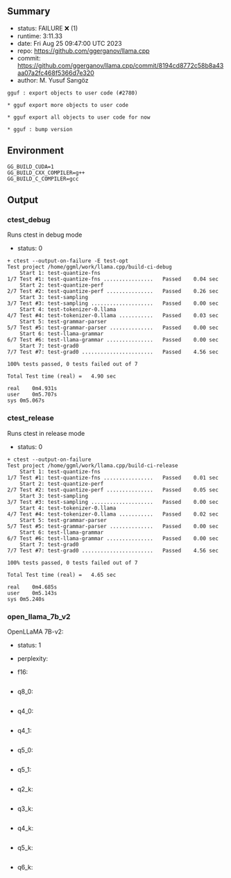 ## Summary

- status:  FAILURE ❌ (1)
- runtime: 3:11.33
- date:    Fri Aug 25 09:47:00 UTC 2023
- repo:    https://github.com/ggerganov/llama.cpp
- commit:  https://github.com/ggerganov/llama.cpp/commit/8194cd8772c58b8a43aa07a2fc468f5366d7e320
- author:  M. Yusuf Sarıgöz
```
gguf : export objects to user code (#2780)

* gguf export more objects to user code

* gguf export all objects to user code for now

* gguf : bump version
```

## Environment

```
GG_BUILD_CUDA=1
GG_BUILD_CXX_COMPILER=g++
GG_BUILD_C_COMPILER=gcc
```

## Output

### ctest_debug

Runs ctest in debug mode
- status: 0
```
+ ctest --output-on-failure -E test-opt
Test project /home/ggml/work/llama.cpp/build-ci-debug
    Start 1: test-quantize-fns
1/7 Test #1: test-quantize-fns ................   Passed    0.04 sec
    Start 2: test-quantize-perf
2/7 Test #2: test-quantize-perf ...............   Passed    0.26 sec
    Start 3: test-sampling
3/7 Test #3: test-sampling ....................   Passed    0.00 sec
    Start 4: test-tokenizer-0.llama
4/7 Test #4: test-tokenizer-0.llama ...........   Passed    0.03 sec
    Start 5: test-grammar-parser
5/7 Test #5: test-grammar-parser ..............   Passed    0.00 sec
    Start 6: test-llama-grammar
6/7 Test #6: test-llama-grammar ...............   Passed    0.00 sec
    Start 7: test-grad0
7/7 Test #7: test-grad0 .......................   Passed    4.56 sec

100% tests passed, 0 tests failed out of 7

Total Test time (real) =   4.90 sec

real	0m4.931s
user	0m5.707s
sys	0m5.067s
```

### ctest_release

Runs ctest in release mode
- status: 0
```
+ ctest --output-on-failure
Test project /home/ggml/work/llama.cpp/build-ci-release
    Start 1: test-quantize-fns
1/7 Test #1: test-quantize-fns ................   Passed    0.01 sec
    Start 2: test-quantize-perf
2/7 Test #2: test-quantize-perf ...............   Passed    0.05 sec
    Start 3: test-sampling
3/7 Test #3: test-sampling ....................   Passed    0.00 sec
    Start 4: test-tokenizer-0.llama
4/7 Test #4: test-tokenizer-0.llama ...........   Passed    0.02 sec
    Start 5: test-grammar-parser
5/7 Test #5: test-grammar-parser ..............   Passed    0.00 sec
    Start 6: test-llama-grammar
6/7 Test #6: test-llama-grammar ...............   Passed    0.00 sec
    Start 7: test-grad0
7/7 Test #7: test-grad0 .......................   Passed    4.56 sec

100% tests passed, 0 tests failed out of 7

Total Test time (real) =   4.65 sec

real	0m4.685s
user	0m5.143s
sys	0m5.240s
```
### open_llama_7b_v2

OpenLLaMA 7B-v2:
- status: 1
- perplexity:

- f16: 
```

```
- q8_0:
```

```
- q4_0:
```

```
- q4_1:
```

```
- q5_0:
```

```
- q5_1:
```

```
- q2_k:
```

```
- q3_k:
```

```
- q4_k:
```

```
- q5_k:
```

```
- q6_k:
```

```
